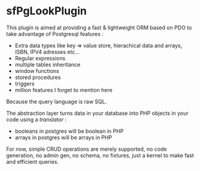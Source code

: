 sfPgLookPlugin
===============

This plugin is aimed at providing a fast & lightweight ORM based on PDO to take advantage of Postgresql features :
*  Extra data types like key => value store, hierachical data and arrays, ISBN, IPV4 adresses etc...
*  Regular expressions 
*  multiple tables inheritance
*  window functions
*  stored procedures
*  triggers
*  million features I forget to mention here

Because the query language is raw SQL.

The abstraction layer turns data in your database into PHP objects in your code using a _translator_ :
*  booleans in postgres will be boolean in PHP
*  arrays in postgres will be arrays in PHP

For now, simple CRUD operations are merely supported, no code generation, no admin gen, no schema, no fixtures, just a kernel to make fast and efficient queries.
